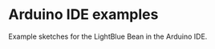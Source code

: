 Arduino IDE examples
====================

Example sketches for the LightBlue Bean in the Arduino IDE.
